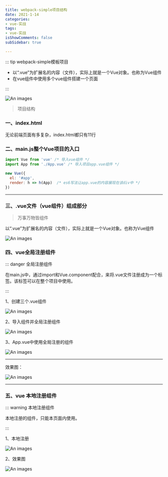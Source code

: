 ```yaml
---
title: webpack-simple项目结构
date: 2021-1-14
categories:
- vue-实战
tags:
- vue-实战
isShowComments: false
subSidebar: true

---
```


::: tip  webpack-simple模板项目

- 以“.vue”为扩展名的内容（文件），实际上就是一个Vue对象。也称为Vue组件
- 在vue组件中使用多个vue组件搭建一个页面

:::

![An images](/images/126.png) 

> 项目结构

### 一、index.html

无论前端页面有多复杂，index.html都只有11行

### 二、main.js整个Vue项目的入口

```js
import Vue from 'vue' /* 导入vue组件 */
import App from './App.vue' /* 导入项目app.vue组件 */

new Vue({
  el: '#app',
  render: h => h(App)  /* es6写法让app.vue的内容展现在该div中 */
})

```

---

### 三、.vue文件（vue组件）组成部分

> 万事万物皆组件

以“.vue”为扩展名的内容（文件），实际上就是一个Vue对象。也称为Vue组件

![An images](/images/127.png) 



### 四、vue全局注册组件



::: danger 全局注册组件

在main.js中，通过import和Vue.component配合，来将.vue文件注册成为一个标签。该标签可以在整个项目中使用。

:::

1、创建三个.vue组件

![An images](/images/128.png) 

2、导入组件并全局注册组件

![An images](/images/129.png)

3、App.vue中使用全局注册的组件

 ![An images](/images/130.png)

---

效果图：

 ![An images](/images/131.png)

---

### 五、vue 本地注册组件



::: warning 本地注册组件

   本地注册的组件，只能本页面内使用。

:::

1、本地注册

 ![An images](/images/131.png)

2、效果图

 ![An images](/images/132.png)